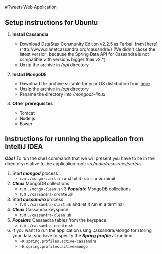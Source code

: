 #Tweets Web Application

## Setup instructions for Ubuntu

1. **Install Cassandra**
    * Download DataStax Community Edition v2.2.5  as Tarball from [here] (http://www.planetcassandra.org/cassandra/) (We didn't chose the latest version, because the Spring Data API for Cassandra is not compatible with versions bigger than v2.*)
    * Unzip the archive in */opt* directory

2. **Install MongoDB**
    * Download the archive suitable for your OS distribution from [here](https://www.mongodb.org/downloads#production)
    * Unzip the archive in */opt* directory
    * Rename the directory into */mongodb-linux*

3. **Other prerequisites**
    * Tomcat
    * Node.js
    * Bower

## Instructions for running the application from IntelliJ IDEA

**_Obs!_** To run the shell commands that we will present you have to be in the directory relative to the application root: *src/main/resources/scripts*

1. Start **_mongod_** process
    * run `./mongo-start.sh` and let it run in a terminal
2. **_Clean_** MongoDB collections
    * run `./mongo-clean.sh`
3 **_Populate_** MongoDB collections
    * run `./cassandra-create.sh`
4. Start **_cassandra_** process
    * run `./cassandra-start.sh` and let it run in a terminal
5. **_Clean_** Cassandra keyspace
    * run `./cassandra-clean.sh`
6. **_Populate_** Cassandra tables from the keyspace
    * run `./cassandra-create.sh`
7. If you want to run the application using Cassandra/Mongo for storing your data, you have to specify the **_Spring profile_** at runtime
    * `-D.spring.profiles.active=cassandra`
    * `-D.spring.profiles.active=mongo`